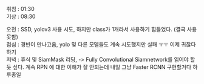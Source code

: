 취침 : 01:30  
기상 : 08:30  
  
오전 : SSD, yolov3 사용 시도, 하지만 class가 1개라서 사용하기 힘들었다. (결국 사용 못함)  
점심 : 경빈이 만나고옴, yolo 및 다른 모델들도 계속 시도했지만 실패 ㅜㅜ 이제 귀찮다 하기  
저녁 : 휴식 및 SiamMask 리딩, -> Fully Convolutional Siamnetwork를 읽어야 할 듯 싶다. 계속 RPN 에 대한 이해가 잘 안되는데 내일 그냥 Faster RCNN 구현할거다 하루종일  
